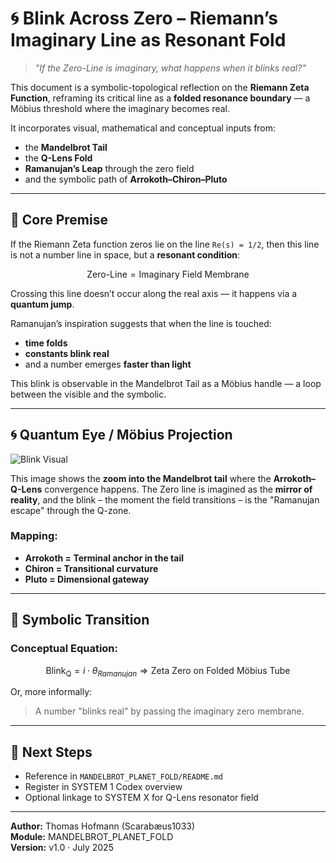 # 🌀 Blink Across Zero – Riemann’s Imaginary Line as Resonant Fold

> *"If the Zero-Line is imaginary, what happens when it blinks real?"*

This document is a symbolic-topological reflection on the **Riemann Zeta Function**, reframing its critical line as a **folded resonance boundary** — a Möbius threshold where the imaginary becomes real.

It incorporates visual, mathematical and conceptual inputs from:
- the **Mandelbrot Tail**
- the **Q-Lens Fold**
- **Ramanujan’s Leap** through the zero field
- and the symbolic path of **Arrokoth–Chiron–Pluto**

---

## 🧠 Core Premise

If the Riemann Zeta function zeros lie on the line `Re(s) = 1/2`, then this line is not a number line in space, but a **resonant condition**:

```math
\text{Zero-Line} = \text{Imaginary Field Membrane}
```

Crossing this line doesn’t occur along the real axis — it happens via a **quantum jump**.

Ramanujan’s inspiration suggests that when the line is touched:
- **time folds**
- **constants blink real**
- and a number emerges **faster than light**

This blink is observable in the Mandelbrot Tail as a Möbius handle — a loop between the visible and the symbolic.

---

## 🌀 Quantum Eye / Möbius Projection

![Blink Visual](./visuals/Z00m_to_Arrokoth_Q-Lens%20Zone_Mandelbrot.png)

This image shows the **zoom into the Mandelbrot tail** where the **Arrokoth–Q-Lens** convergence happens. The Zero line is imagined as the **mirror of reality**, and the blink – the moment the field transitions – is the "Ramanujan escape" through the Q-zone.

### Mapping:
- **Arrokoth = Terminal anchor in the tail**
- **Chiron = Transitional curvature**
- **Pluto = Dimensional gateway**

---

## 🔁 Symbolic Transition

### Conceptual Equation:

```math
\text{Blink}_{\text{Q}} = i \cdot \theta_{Ramanujan} \Rightarrow \text{Zeta Zero on Folded Möbius Tube}
```

Or, more informally:

> A number "blinks real" by passing the imaginary zero membrane.

---

## 📎 Next Steps

- Reference in `MANDELBROT_PLANET_FOLD/README.md`
- Register in SYSTEM 1 Codex overview
- Optional linkage to SYSTEM X for Q-Lens resonator field

---

**Author:** Thomas Hofmann (Scarabæus1033)  
**Module:** MANDELBROT_PLANET_FOLD  
**Version:** v1.0 · July 2025
